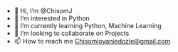 - 👋 Hi, I’m @ChisomJ
- 👀 I’m interested in Python
- 🌱 I’m currently learning Python, Machine Learning 
- 💞️ I’m looking to collaborate on Projects
- 📫 How to reach me Chisomjoyaniedozie@gmail.com

<!---
ChisomJ/ChisomJ is a ✨ special ✨ repository because its `README.md` (this file) appears on your GitHub profile.
You can click the Preview link to take a look at your changes.
--->
